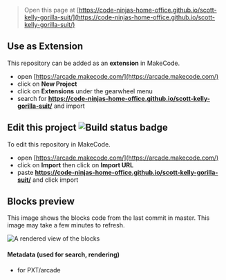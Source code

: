  


> Open this page at [https://code-ninjas-home-office.github.io/scott-kelly-gorilla-suit/](https://code-ninjas-home-office.github.io/scott-kelly-gorilla-suit/)

## Use as Extension

This repository can be added as an **extension** in MakeCode.

* open [https://arcade.makecode.com/](https://arcade.makecode.com/)
* click on **New Project**
* click on **Extensions** under the gearwheel menu
* search for **https://code-ninjas-home-office.github.io/scott-kelly-gorilla-suit/** and import

## Edit this project ![Build status badge](https://code-ninjas-home-office.github.io/scott-kelly-gorilla-suit//workflows/MakeCode/badge.svg)

To edit this repository in MakeCode.

* open [https://arcade.makecode.com/](https://arcade.makecode.com/)
* click on **Import** then click on **Import URL**
* paste **https://code-ninjas-home-office.github.io/scott-kelly-gorilla-suit/** and click import

## Blocks preview

This image shows the blocks code from the last commit in master.
This image may take a few minutes to refresh.

![A rendered view of the blocks](https://code-ninjas-home-office.github.io/scott-kelly-gorilla-suit/raw/master/.github/makecode/blocks.png)

#### Metadata (used for search, rendering)

* for PXT/arcade
<script src="https://makecode.com/gh-pages-embed.js"></script><script>makeCodeRender("{{ site.makecode.home_url }}", "{{ site.github.owner_name }}/{{ site.github.repository_name }}");</script>
